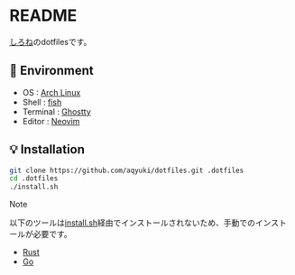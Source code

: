# README

[しろね](https://github.com/aqyuki)のdotfilesです。

## 🌲 Environment

- OS : [Arch Linux](https://archlinux.org/)
- Shell : [fish](https://archlinux.org/)
- Terminal : [Ghostty](https://ghostty.org/)
- Editor : [Neovim](https://neovim.io/)

## 💡 Installation

```bash
git clone https://github.com/aqyuki/dotfiles.git .dotfiles
cd .dotfiles
./install.sh
```

> [!NOTE]
> 以下のツールは[install.sh](./install.sh)経由でインストールされないため、手動でのインストールが必要です。
>
> - [Rust](https://www.rust-lang.org/ja)
> - [Go](https://go.dev/)
